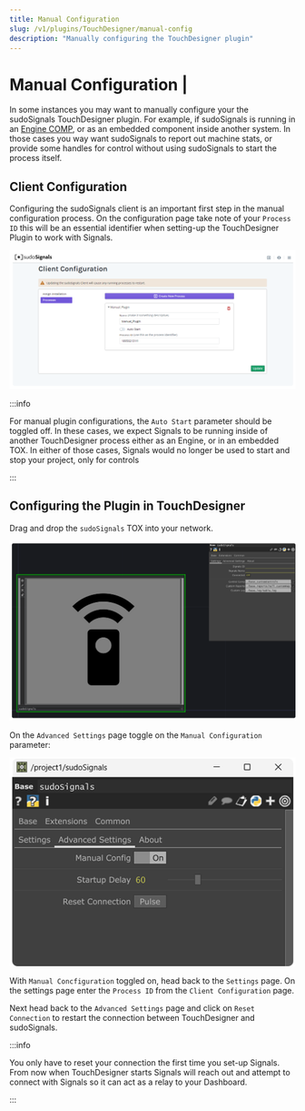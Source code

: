 ```yaml
---
title: Manual Configuration
slug: /v1/plugins/TouchDesigner/manual-config
description: "Manually configuring the TouchDesigner plugin"
---
```


# Manual Configuration | 

In some instances you may want to manually configure your the sudoSignals TouchDesigner plugin. For example, if sudoSignals is running in an [Engine COMP](https://derivative.ca/UserGuide/Engine_COMP), or as an embedded component inside another system. In those cases you way want sudoSignals to report out machine stats, or provide some handles for control without using sudoSignals to start the process itself.

## Client Configuration

Configuring the sudoSignals client is an important first step in the manual configuration process. On the configuration page take note of your `Process ID` this will be an essential identifier when setting-up the TouchDesigner Plugin to work with Signals.

![Create Account 002](/img/td-manual-config/td-manual-config-01.png)

:::info

For manual plugin configurations, the `Auto Start` parameter should be toggled off. In these cases, we expect Signals to be running inside of another TouchDesigner process either as an Engine, or in an embedded TOX. In either of those cases, Signals would no longer be used to start and stop your project, only for controls

:::

## Configuring the Plugin in TouchDesigner

Drag and drop the `sudoSignals` TOX into your network.

![Create Account 002](/img/td-manual-config/td-manual-config-02.png)

On the `Advanced Settings` page toggle on the `Manual Configuration` parameter:

![Create Account 002](/img/td-manual-config/td-manual-config-03.png)

With `Manual Concfiguration` toggled on, head back to the `Settings` page. On the settings page enter the `Process ID` from the `Client Configuration` page.

Next head back to the `Advanced Settings` page and click on `Reset Connection` to restart the connection between TouchDesigner and sudoSignals.

:::info

You only have to reset your connection the first time you set-up Signals. From now when TouchDesigner starts Signals will reach out and attempt to connect with Signals so it can act as a relay to your Dashboard.

:::

<!-- links -->
[sudoSignals Client]: https://sudosignals-downloads.s3.amazonaws.com/production/sudoSignals_Installer.exe
[TouchDesigner sudoSignals Plugin]: https://github.com/SudoMagicCode/sudoSignals_tdClient_releases//releases/latest/download/SudoSignals.tox